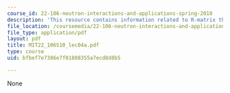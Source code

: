 ```yaml
---
course_id: 22-106-neutron-interactions-and-applications-spring-2010
description: 'This resource contains information related to R-matrix theory. '
file_location: /coursemedia/22-106-neutron-interactions-and-applications-spring-2010/bfbef7e7386e7f01808355a7ecd8d8b5_MIT22_106S10_lec04a.pdf
file_type: application/pdf
layout: pdf
title: MIT22_106S10_lec04a.pdf
type: course
uid: bfbef7e7386e7f01808355a7ecd8d8b5

---
```

None